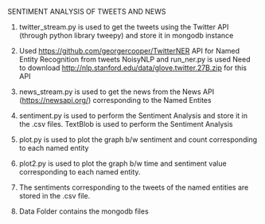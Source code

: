 
SENTIMENT ANALYSIS OF TWEETS AND NEWS

1. twitter_stream.py is used to get the tweets using the Twitter API (through python library tweepy) and store it in mongodb instance

2. Used  https://github.com/georgercooper/TwitterNER API for Named Entity Recognition from tweets
    NoisyNLP and run_ner.py is used
    Need to download http://nlp.stanford.edu/data/glove.twitter.27B.zip for this API

3.  news_stream.py is used to get the news from the News API (https://newsapi.org/) corresponding to the
    Named Entites

4. sentiment.py is used to perform the Sentiment Analysis and store it in the .csv files.
    TextBlob is used to perform the Sentiment Analysis

5. plot.py is used to plot the graph b/w sentiment and count corresponding to each named entity

6. plot2.py is used to plot the graph b/w time and sentiment value corresponding to each named entity.

7. The sentiments corresponding to the tweets of the named entities are stored in the .csv file.

8. Data Folder contains the mongodb files
